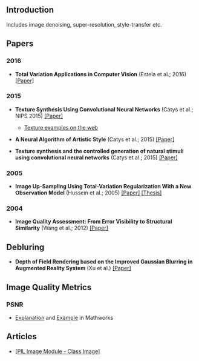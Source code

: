 

## Introduction

Includes image denoising, super-resolution, style-transfer etc.

## Papers

### 2016

* **Total Variation Applications in Computer Vision** (Estela et al.; 2016) [[Paper]](https://arxiv.org/pdf/1603.09599.pdf)
### 2015

* **Texture Synthesis Using Convolutional Neural Networks** (Catys et al.; NIPS 2015) [[Paper]](https://arxiv.org/pdf/1505.07376.pdf)
  * [Texture examples on the web](http://bethgelab.org/deeptextures/)

* **A Neural Algorithm of Artistic Style** (Catys et al.; 2015) [[Paper]](https://arxiv.org/pdf/1508.06576.pdf)

* **Texture synthesis and the controlled generation of natural stimuli using convolutional neural networks** (Catys et al.; 2015) [[Paper]](https://128.84.21.199/pdf/1505.07376v1.pdf)


### 2005

* **Image Up-Sampling Using Total-Variation Regularization With a New Observation Model** (Hussein et al.; 2005) 
[[Paper]](https://www.academia.edu/7182199/Image_Up_Sampling_Using_Total_Variation_Regularization_With_a_New_Observation_Model) [[Thesis]](http://www.site.uottawa.ca/~edubois/theses/Aly_thesis.pdf)

### 2004

* **Image Quality Assessment: From Error Visibility to Structural Similarity** (Wang et al.; 2012) [[Paper]](http://www.cns.nyu.edu/pub/lcv/wang03-preprint.pdf)


## Debluring

* **Depth of Field Rendering based on the Improved Gaussian Blurring in Augmented Reality System** (Xu et al.) [[Paper]](https://pdfs.semanticscholar.org/1d23/bbf675351a70588af88ebee01fd11668905e.pdf)

## Image Quality Metrics

### PSNR

* [Explanation](https://www.mathworks.com/help/vision/ref/psnr.html) and [Example](https://www.mathworks.com/help/vision/ug/compare-image-quality-using-psnr.html) in Mathworks
## Articles

* [[PIL Image Module - Class Image]](https://hhsprings.bitbucket.io/docs/programming/examples/python/PIL/Image__class_Image.html)


